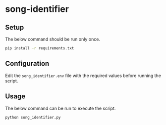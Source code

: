 # song-identifier

## Setup

The below command should be run only once.

```bash
pip install -r requirements.txt
```

## Configuration

Edit the `song_identifier.env` file with the required values before running the script. 

## Usage

The below command can be run to execute the script.

```bash
python song_identifier.py
```
